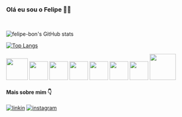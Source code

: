 ### Olá eu sou o Felipe 👨‍💻
</br>

![felipe-bon's GitHub stats](https://github-readme-stats.vercel.app/api?username=felipe-bon&show_icons=true&theme=tokyonight)


[![Top Langs](https://github-readme-stats.vercel.app/api/top-langs/?username=felipe-bon)](https://github.com/felipe-bon/github-readme-stats)


<img src="https://cdn.jsdelivr.net/gh/devicons/devicon@latest/icons/c/c-original.svg" width="58"/> <img src="https://upload.wikimedia.org/wikipedia/commons/thumb/1/18/ISO_C%2B%2B_Logo.svg/1822px-ISO_C%2B%2B_Logo.svg.png" width="50"> <img src="https://seeklogo.com/images/J/java-logo-7F8B35BAB3-seeklogo.com.png" width="50"> <img src="https://cdn.jsdelivr.net/gh/devicons/devicon@latest/icons/ruby/ruby-original-wordmark.svg" width=50> <img src="https://cdn.jsdelivr.net/gh/devicons/devicon@latest/icons/rails/rails-original-wordmark.svg" width=50 /> <img src="https://cdn.jsdelivr.net/gh/devicons/devicon@latest/icons/swift/swift-original.svg" width=50 /> <img src="https://cdn.jsdelivr.net/gh/devicons/devicon@latest/icons/postgresql/postgresql-original-wordmark.svg" width=50/> <img src="https://cdn.jsdelivr.net/gh/devicons/devicon@latest/icons/sqlite/sqlite-original-wordmark.svg" width=70/>






#### Mais sobre mim 👇

[![linkin](https://img.shields.io/badge/LinkedIn-0077B5?style=for-the-badge&logo=linkedin&logoColor=white)](https://www.linkedin.com/in/felipe-bonetti-1a0200209/)
[![instagram](https://img.shields.io/badge/Instagram-E4405F?style=for-the-badge&logo=instagram&logoColor=white)](https://www.instagram.com/bonetti_felipe/)
